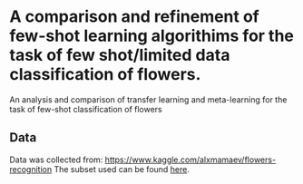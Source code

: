 # A comparison and refinement of few-shot learning algorithims for the task of few shot/limited data classification of flowers.
An analysis and comparison of transfer learning and meta-learning for the task of few-shot classification of flowers

## Data 
Data was collected from: https://www.kaggle.com/alxmamaev/flowers-recognition
The subset used can be found [here](https://github.com/JBall1/Few-Shot-Image-Classification/tree/main/MAML/flowerImages).
